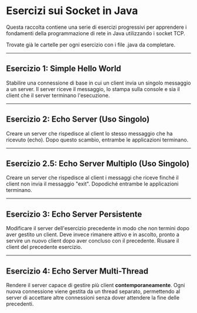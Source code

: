 # Esercizi sui Socket in Java

Questa raccolta contiene una serie di esercizi progressivi per apprendere i fondamenti della programmazione di rete in Java utilizzando i socket TCP.

Trovate già le cartelle per ogni esercizio con i file .java da completare.

---

## Esercizio 1: Simple Hello World
Stabilire una connessione di base in cui un client invia un singolo messaggio a un server. Il server riceve il messaggio, lo stampa sulla console e sia il client che il server terminano l'esecuzione.

---

## Esercizio 2: Echo Server (Uso Singolo)
Creare un server che rispedisce al client lo stesso messaggio che ha ricevuto (echo). Dopo questo scambio, entrambe le applicazioni terminano.

---
## Esercizio 2.5: Echo Server Multiplo (Uso Singolo)
Creare un server che rispedisce al client i messaggi che riceve finché il client non invia il messaggio "exit". Dopodiché entrambe le applicazioni terminano.

---
## Esercizio 3: Echo Server Persistente
Modificare il server dell'esercizio precedente in modo che non termini dopo aver gestito un client. Deve invece rimanere attivo e in ascolto, pronto a servire un nuovo client dopo aver concluso con il precedente.
Riusare il client del precedente esercizio.

---

## Esercizio 4: Echo Server Multi-Thread
Rendere il server capace di gestire più client **contemporaneamente**. Ogni nuova connessione viene gestita da un thread separato, permettendo al server di accettare altre connessioni senza dover attendere la fine delle precedenti.
